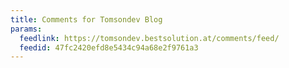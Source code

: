 ```yaml
---
title: Comments for Tomsondev Blog
params:
  feedlink: https://tomsondev.bestsolution.at/comments/feed/
  feedid: 47fc2420efd8e5434c94a68e2f9761a3
---
```

